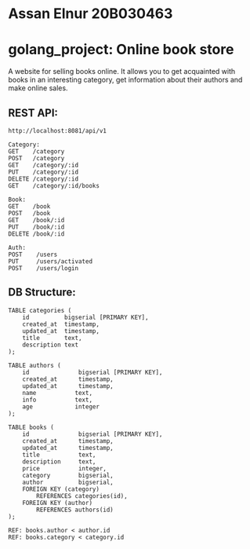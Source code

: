 # Assan Elnur 20B030463

# golang_project: Online book store
 A website for selling books online. It allows you to get acquainted with books in an interesting category, get information about their authors and make online sales.

## REST API:
```
http://localhost:8081/api/v1

Category:
GET    /category
POST   /category
GET    /category/:id
PUT    /category/:id
DELETE /category/:id
GET    /category/:id/books

Book:
GET    /book
POST   /book
GET    /book/:id
PUT    /book/:id
DELETE /book/:id

Auth:
POST    /users
PUT     /users/activated
POST    /users/login

```
## DB Structure:
```
TABLE categories (
    id          bigserial [PRIMARY KEY],
    created_at  timestamp,
    updated_at  timestamp,
    title       text,
    description text
);

TABLE authors (
    id              bigserial [PRIMARY KEY],
    created_at      timestamp,
    updated_at      timestamp,
    name           text,
    info           text,
    age            integer
);

TABLE books (
    id              bigserial [PRIMARY KEY],
    created_at      timestamp,
    updated_at      timestamp,
    title           text,
    description     text,
    price           integer,
    category        bigserial,
    author          bigserial,
    FOREIGN KEY (category)
        REFERENCES categories(id),
    FOREIGN KEY (author)
        REFERENCES authors(id)
); 

REF: books.author < author.id
REF: books.category < category.id
```
